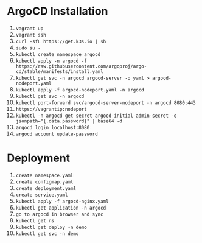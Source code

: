 # ArgoCD Installation
1. `vagrant up`
2. `vagrant ssh`
3. `curl -sfL https://get.k3s.io | sh`
4. `sudo su -`
5. `kubectl create namespace argocd`
6. `kubectl apply -n argocd -f https://raw.githubusercontent.com/argoproj/argo-cd/stable/manifests/install.yaml`
7. `kubectl get svc -n argocd argocd-server -o yaml > argocd-nodeport.yaml`
8. `kubectl apply -f argocd-nodeport.yaml -n argocd`
9. `kubectl get svc -n argocd`
10. `kubectl port-forward svc/argocd-server-nodeport -n argocd 8080:443`
10. `https://vagrantip:nodeport`
11. `kubectl -n argocd get secret argocd-initial-admin-secret -o jsonpath="{.data.password}" | base64 -d`
12. `argocd login localhost:8080`
13. `argocd account update-password`

# Deployment
1. `create namespace.yaml`
2. `create configmap.yaml`
3. `create deployment.yaml`
4. `create service.yaml`
5. `kubectl apply -f argocd-nginx.yaml`
6. `kubectl get application -n argocd`
7. `go to argocd in browser and sync`
8. `kubectl get ns`
9. `kubectl get deploy -n demo`
10. `kubectl get svc -n demo`
